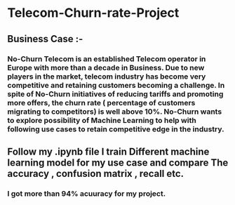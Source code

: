 # Telecom-Churn-rate-Project
## Business Case :- 

### No-Churn Telecom is an established Telecom operator in Europe with more than a decade in Business. Due to new players in the market, telecom industry has become very competitive and retaining customers becoming a challenge. In spite of No-Churn initiatives of reducing tariffs and promoting more offers, the churn rate ( percentage of customers migrating to competitors) is well above 10%. No-Churn wants to explore possibility of Machine Learning to help with following use cases to retain competitive edge in the industry.

## Follow my .ipynb file I train Different machine learning model for my use case and compare The accuracy , confusion matrix , recall etc.
### I got more than 94% acuuracy for my project.

